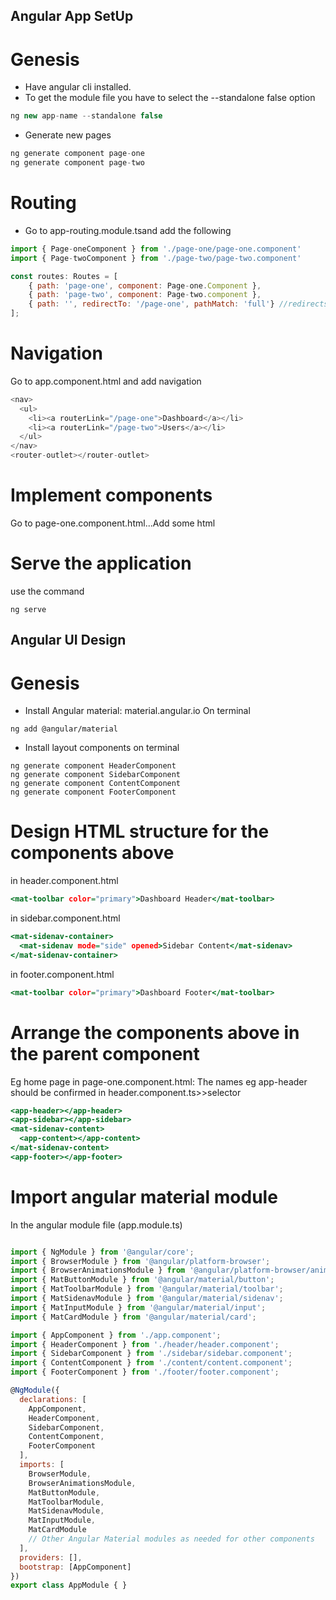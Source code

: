 ## Angular App SetUp

# Genesis

* Have angular cli installed.
* To get the module file you have to select the --standalone false option

```javascript
ng new app-name --standalone false
```

* Generate new pages

```javascript
ng generate component page-one
ng generate component page-two
```

# Routing
* Go to app-routing.module.tsand add the following

```javascript
import { Page-oneComponent } from './page-one/page-one.component'
import { Page-twoComponent } from './page-two/page-two.component'

const routes: Routes = [
    { path: 'page-one', component: Page-one.Component },
    { path: 'page-two', component: Page-two.component },
    { path: '', redirectTo: '/page-one', pathMatch: 'full'} //redirects as homepage
];
```
# Navigation
Go to app.component.html and add navigation

```javascript
<nav>
  <ul>
    <li><a routerLink="/page-one">Dashboard</a></li>
    <li><a routerLink="/page-two">Users</a></li>
  </ul>
</nav>
<router-outlet></router-outlet>
```
# Implement components
Go to page-one.component.html...Add some html

# Serve the application
use the command 
```
ng serve
```

## Angular UI Design

# Genesis
* Install Angular material: material.angular.io
On terminal
```
ng add @angular/material
```
* Install layout components
on terminal

```
ng generate component HeaderComponent
ng generate component SidebarComponent
ng generate component ContentComponent
ng generate component FooterComponent
```
# Design HTML structure for the components above
in header.component.html

```htm
<mat-toolbar color="primary">Dashboard Header</mat-toolbar>
```
in sidebar.component.html

```htm
<mat-sidenav-container>
  <mat-sidenav mode="side" opened>Sidebar Content</mat-sidenav>
</mat-sidenav-container>
```
in footer.component.html

```htm
<mat-toolbar color="primary">Dashboard Footer</mat-toolbar>
```
# Arrange the components above in the parent component
Eg home page in page-one.component.html: The names eg app-header should be confirmed in header.component.ts>>selector

```htm
<app-header></app-header>
<app-sidebar></app-sidebar>
<mat-sidenav-content>
  <app-content></app-content>
</mat-sidenav-content>
<app-footer></app-footer>
```
# Import angular material module
In the angular module file (app.module.ts)
```javascript

import { NgModule } from '@angular/core';
import { BrowserModule } from '@angular/platform-browser';
import { BrowserAnimationsModule } from '@angular/platform-browser/animations';
import { MatButtonModule } from '@angular/material/button';
import { MatToolbarModule } from '@angular/material/toolbar';
import { MatSidenavModule } from '@angular/material/sidenav';
import { MatInputModule } from '@angular/material/input';
import { MatCardModule } from '@angular/material/card';

import { AppComponent } from './app.component';
import { HeaderComponent } from './header/header.component';
import { SidebarComponent } from './sidebar/sidebar.component';
import { ContentComponent } from './content/content.component';
import { FooterComponent } from './footer/footer.component';

@NgModule({
  declarations: [
    AppComponent,
    HeaderComponent,
    SidebarComponent,
    ContentComponent,
    FooterComponent
  ],
  imports: [
    BrowserModule,
    BrowserAnimationsModule,
    MatButtonModule,
    MatToolbarModule,
    MatSidenavModule,
    MatInputModule,
    MatCardModule
    // Other Angular Material modules as needed for other components
  ],
  providers: [],
  bootstrap: [AppComponent]
})
export class AppModule { }

```

